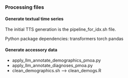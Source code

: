 ### Processing files

#### Generate textual time series
The initial TTS generation is the pipeline_for_idx.sh file.

Python package dependencies: transformers torch pandas

#### Generate accessory data

- apply_llm_annotate_demographics_pmoa.py
- apply_llm_annotate_diagnoses_pmoa.py
- clean_demographics.sh --> clean_demogs.R